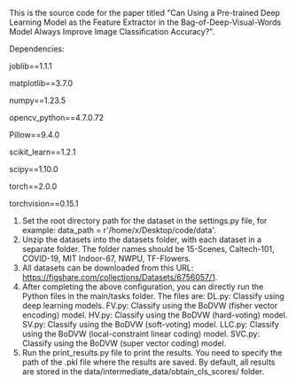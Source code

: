 This is the source code for the paper titled "Can Using a Pre-trained Deep Learning Model as the Feature Extractor in the Bag-of-Deep-Visual-Words Model Always Improve Image Classification Accuracy?".

Dependencies:

joblib==1.1.1

matplotlib==3.7.0

numpy==1.23.5

opencv_python==4.7.0.72

Pillow==9.4.0

scikit_learn==1.2.1

scipy==1.10.0

torch==2.0.0

torchvision==0.15.1


1. Set the root directory path for the dataset in the settings.py file, for example: data_path = r'/home/x/Desktop/code/data'.
2. Unzip the datasets into the datasets folder, with each dataset in a separate folder. The folder names should be 15-Scenes, Caltech-101, COVID-19, MIT Indoor-67, NWPU, TF-Flowers.
3. All datasets can be downloaded from this URL: https://figshare.com/collections/Datasets/6756057/1.
4. After completing the above configuration, you can directly run the Python files in the main/tasks folder. The files are:
        DL.py: Classify using deep learning models.
        FV.py: Classify using the BoDVW (fisher vector encoding) model.
        HV.py: Classify using the BoDVW (hard-voting) model.
        SV.py: Classify using the BoDVW (soft-voting) model.
        LLC.py: Classify using the BoDVW (local-constraint linear coding) model.
        SVC.py: Classify using the BoDVW (super vector coding) model.
5. Run the print_results.py file to print the results. You need to specify the path of the .pkl file where the results are saved. By default, all results are stored in the data/intermediate_data/obtain_cls_scores/ folder.
